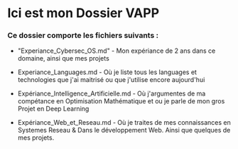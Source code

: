 # Ici est mon Dossier VAPP #

### Ce dossier comporte les fichiers suivants : ###

* "Experiance_Cybersec_OS.md" - Mon expériance de 2 ans dans ce domaine, ainsi que mes projets

* Experiance_Languages.md - Où je liste tous les languages et technologies que j'ai maitrisé ou que j'utilise encore aujourd'hui

* Expériance_Intelligence_Artificielle.md - Où j'argumentes de ma compétance en Optimisation Mathématique et ou je parle de mon gros Projet en Deep Learning

* Expériance_Web_et_Reseau.md - Où je traites de mes connaissances en Systemes Reseau & Dans le développement Web. Ainsi que quelques de mes projets.
